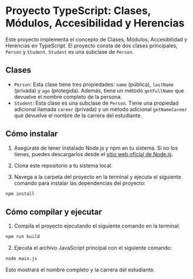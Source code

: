 # Proyecto TypeScript: Clases, Módulos, Accesibilidad y Herencias

Este proyecto implementa el concepto de Clases, Módulos, Accesibilidad y Herencias en TypeScript. El proyecto consta de dos clases principales, `Person` y `Student`. `Student` es una subclase de `Person`.

## Clases

- `Person`: Esta clase tiene tres propiedades: `name` (pública), `lastName` (privada) y `age` (protegida). Además, tiene un método `getFullName` que devuelve el nombre completo de la persona.
- `Student`: Esta clase es una subclase de `Person`. Tiene una propiedad adicional llamada `career` (privada) y un método adicional `getNameCareer` que devuelve el nombre de la carrera del estudiante.

## Cómo instalar

1. Asegúrate de tener instalado Node.js y npm en tu sistema. Si no los tienes, puedes descargarlos desde el [sitio web oficial de Node.js](https://nodejs.org/).

2. Clona este repositorio a tu sistema local.

3. Navega a la carpeta del proyecto en la terminal y ejecuta el siguiente comando para instalar las dependencias del proyecto:

```bash
npm install
```

## Cómo compilar y ejecutar

1. Compila el proyecto ejecutando el siguiente comando en la terminal:

```bash
npm run build
```

2. Ejecuta el archivo JavaScript principal con el siguiente comando:

```bash
node main.js
```

Esto mostrará el nombre completo y la carrera del estudiante.

